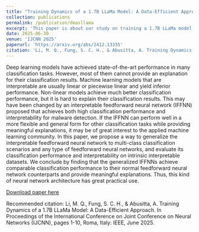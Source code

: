 ```yaml
---
title: "Training Dynamics of a 1.7B LLaMa Model: A Data-Efficient Approach"
collection: publications
permalink: /publication/dmasllama
excerpt: 'This paper is about our study on training a 1.7B LLaMa model'
date: 2025-06-30
venue: 'IJCNN 2025'
paperurl: 'https://arxiv.org/abs/2412.13335'
citation: 'Li, M. Q., Fung, S. C. H., & Abusitta, A. Training Dynamics of a 1.7B LLaMa Model: A Data-Efficient Approach. In Proceedings of the International Conference on Joint Conference on Neural Networks (IJCNN), pages 1-10, Roma, Italy: IEEE, June 2025.'
---
```

Deep learning models have achieved state-of-the-art performance in many classification tasks. However, most of them cannot provide an explanation for their classification results. Machine learning models that are interpretable are usually linear or piecewise linear and yield inferior performance. Non-linear models achieve much better classification performance, but it is hard to explain their classification results. This may have been changed by an interpretable feedforward neural network (IFFNN) proposed that achieves both high classification performance and interpretability for malware detection. If the IFFNN can perform well in a more flexible and general form for other classification tasks while providing meaningful explanations, it may be of great interest to the applied machine learning community. In this paper, we propose a way to generalize the interpretable feedforward neural network to multi-class classification scenarios and any type of feedforward neural networks, and evaluate its classification performance and interpretability on intrinsic interpretable datasets. We conclude by finding that the generalized IFFNNs achieve comparable classification performance to their normal feedforward neural network counterparts and provide meaningful explanations. Thus, this kind of neural network architecture has great practical use.

[Download paper here](https://arxiv.org/abs/2412.13335)

Recommended citation: Li, M. Q., Fung, S. C. H., & Abusitta, A. Training Dynamics of a 1.7B LLaMa Model: A Data-Efficient Approach. In Proceedings of the International Conference on Joint Conference on Neural Networks (IJCNN), pages 1-10, Roma, Italy: IEEE, June 2025.